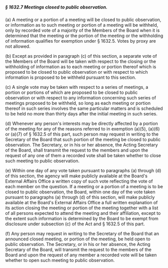 ##### § 1632.7 Meetings closed to public observation. #####

(a) A meeting or a portion of a meeting will be closed to public observation, or information as to such meeting or portion of a meeting will be withheld, only by recorded vote of a majority of the Members of the Board when it is determined that the meeting or the portion of the meeting or the withholding of information qualifies for exemption under § 1632.5. Votes by proxy are not allowed.

(b) Except as provided in paragraph (c) of this section, a separate vote of the Members of the Board will be taken with respect to the closing or the withholding of information as to each meeting or portion thereof which is proposed to be closed to public observation or with respect to which information is proposed to be withheld pursuant to this section.

(c) A single vote may be taken with respect to a series of meetings, a portion or portions of which are proposed to be closed to public observation or with respect to any information concerning such series of meetings proposed to be withheld, so long as each meeting or portion thereof in such series involves the same particular matters and is scheduled to be held no more than thirty days after the initial meeting in such series.

(d) Whenever any person's interests may be directly affected by a portion of the meeting for any of the reasons referred to in exemption (a)(5), (a)(6) or (a)(7) of § 1632.5 of this part, such person may request in writing to the Secretary of the Board that such portion of the meeting be closed to public observation. The Secretary, or in his or her absence, the Acting Secretary of the Board, shall transmit the request to the members and upon the request of any one of them a recorded vote shall be taken whether to close such meeting to public observation.

(e) Within one day of any vote taken pursuant to paragraphs (a) through (d) of this section, the agency will make publicly available at the Board's External Affairs Office a written copy of such vote reflecting the vote of each member on the question. If a meeting or a portion of a meeting is to be closed to public observation, the Board, within one day of the vote taken pursuant to paragraphs (a) through (d) of this section, will make publicly available at the Board's External Affairs Office a full written explanation of its action closing the meeting or portion of the meeting together with a list of all persons expected to attend the meeting and their affiliation, except to the extent such information is determined by the Board to be exempt from disclosure under subsection (c) of the Act and § 1632.5 of this part.

(f) Any person may request in writing to the Secretary of the Board that an announced closed meeting, or portion of the meeting, be held open to public observation. The Secretary, or in his or her absence, the Acting Secretary of the Board, will transmit the request to the members of the Board and upon the request of any member a recorded vote will be taken whether to open such meeting to public observation.